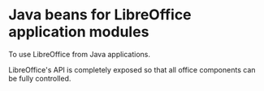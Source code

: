 # Java beans for LibreOffice application modules

To use LibreOffice from Java applications.

LibreOffice's API is completely exposed so that all office components can be fully controlled.

